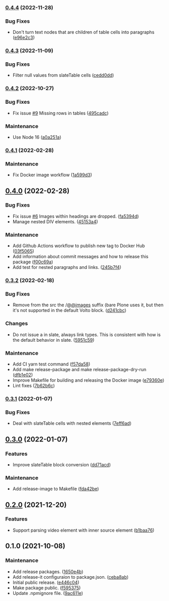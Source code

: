 ### [0.4.4](https://github.com/plone/blocks-conversion-tool/compare/0.4.3...0.4.4) (2022-11-28)


### Bug Fixes

* Don't turn text nodes that are children of table cells into paragraphs ([e96e2c3](https://github.com/plone/blocks-conversion-tool/commit/e96e2c3e49c390cc69b55b106a5a86c94527d6ec))

### [0.4.3](https://github.com/plone/blocks-conversion-tool/compare/0.4.2...0.4.3) (2022-11-09)


### Bug Fixes

* Filter null values from slateTable cells ([cedd0dd](https://github.com/plone/blocks-conversion-tool/commit/cedd0dd448bae1644496427fb4e0eb5368fea5fc))

### [0.4.2](https://github.com/plone/blocks-conversion-tool/compare/0.4.1...0.4.2) (2022-10-27)


### Bug Fixes

* Fix issue [#9](https://github.com/plone/blocks-conversion-tool/issues/9) Missing rows in tables ([495cadc](https://github.com/plone/blocks-conversion-tool/commit/495cadc029d928856cab73fb5e3920e11d820d1c))


### Maintenance

* Use Node 16 ([a0a251a](https://github.com/plone/blocks-conversion-tool/commit/a0a251a31aa773ddfadf1900c7449476ffe65712))

### [0.4.1](https://github.com/plone/blocks-conversion-tool/compare/0.4.0...0.4.1) (2022-02-28)


### Maintenance

* Fix Docker image workflow ([1a599d3](https://github.com/plone/blocks-conversion-tool/commit/1a599d344a67bc6123061a114567cfd710a0d0d8))

## [0.4.0](https://github.com/plone/blocks-conversion-tool/compare/0.3.2...0.4.0) (2022-02-28)


### Bug Fixes

* Fix issue [#6](https://github.com/plone/blocks-conversion-tool/issues/6) Images within headings are dropped. ([fa5394d](https://github.com/plone/blocks-conversion-tool/commit/fa5394daae05089b69ff445f8381d15b8eb3e7fd))
* Manage nested DIV elements. ([45153a4](https://github.com/plone/blocks-conversion-tool/commit/45153a4f024fe7d5da1d6de96c9120a1d5af5225))


### Maintenance

* Add Github Actions workflow to publish new tag to Docker Hub ([03f5065](https://github.com/plone/blocks-conversion-tool/commit/03f5065539f79ac75192374c25a2f86889492b07))
* Add information about commit messages and how to release this package ([f00c69a](https://github.com/plone/blocks-conversion-tool/commit/f00c69a01f807a40576f335c6925124fcd1d22ab))
* Add test for nested paragraphs and links. ([245b7f4](https://github.com/plone/blocks-conversion-tool/commit/245b7f4595ecbb59e80b75ece9e816785ddfc5b8))

### [0.3.2](https://github.com/plone/blocks-conversion-tool/compare/0.3.1...0.3.2) (2022-02-18)


### Bug Fixes

* Remove from the src the /@[@images](https://github.com/images) suffix (bare Plone uses it, but then it's not supported in the default Volto block. ([d241cbc](https://github.com/plone/blocks-conversion-tool/commit/d241cbc88ba1a8296812102b06ffd900a66c0a38))


### Changes

* Do not issue a in slate, always link types. This is consistent with how is the default behavior in slate. ([5951c59](https://github.com/plone/blocks-conversion-tool/commit/5951c59e2604321cca5c6dc83051cb9a00812041))


### Maintenance

* Add CI yarn test command ([f57da58](https://github.com/plone/blocks-conversion-tool/commit/f57da5870db76c6f3c05da28ed3a14ca08ab2f0b))
* Add make release-package and make release-package-dry-run ([dfb1e02](https://github.com/plone/blocks-conversion-tool/commit/dfb1e0292bfe58ea75eb85dd85d641dd29a40ff0))
* Improve Makefile for building and releasing the Docker image ([e79360e](https://github.com/plone/blocks-conversion-tool/commit/e79360e4b998c0dc31f32e5289bfb657b0e858b6))
* Lint fixes ([7b62b6c](https://github.com/plone/blocks-conversion-tool/commit/7b62b6c8d9d842f3f4995a42fc35cba001b006fd))

### [0.3.1](https://github.com/plone/blocks-conversion-tool/compare/0.3.0...0.3.1) (2022-01-07)


### Bug Fixes

* Deal with slateTable cells with nested elements ([7eff6ad](https://github.com/plone/blocks-conversion-tool/commit/7eff6ad4d1a0575bb8b13a37225242dd9bf68adc))

## [0.3.0](https://github.com/plone/blocks-conversion-tool/compare/0.2.0...0.3.0) (2022-01-07)


### Features

* Improve slateTable block conversion ([dd71acd](https://github.com/plone/blocks-conversion-tool/commit/dd71acdc6aebf32dd40c359892f6268ce464e1fe))


### Maintenance

* Add release-image to Makefile ([fda42be](https://github.com/plone/blocks-conversion-tool/commit/fda42be58c49e3e9bcdb9a66b56f434db5792f87))

## [0.2.0](https://github.com/plone/blocks-conversion-tool/compare/0.1.0...0.2.0) (2021-12-20)


### Features

* Support parsing video element with inner source element ([b1baa76](https://github.com/plone/blocks-conversion-tool/commit/b1baa76c5626b7608dd07f7cb5c03aa12d72fcb3))

## 0.1.0 (2021-10-08)


### Maintenance

* Add release packages. ([1650e4b](https://github.com/plone/blocks-conversion-tool/commit/1650e4bba82ab93f6628daf56c321c223e4730f8))
* Add release-it configuraion to package.json. ([ceba8ab](https://github.com/plone/blocks-conversion-tool/commit/ceba8ab07b985f9f682debc237b514a3d0ff7f51))
* Initial public release. ([e446c04](https://github.com/plone/blocks-conversion-tool/commit/e446c04f05832abc61ce9a1d5222bb76910ae6e2))
* Make package public. ([f595375](https://github.com/plone/blocks-conversion-tool/commit/f595375867283a68706961fdb13a3126ef0c8140))
* Update .npmignore file. ([9ac611e](https://github.com/plone/blocks-conversion-tool/commit/9ac611e942934519f75f35779f0192a5e9842eeb))

